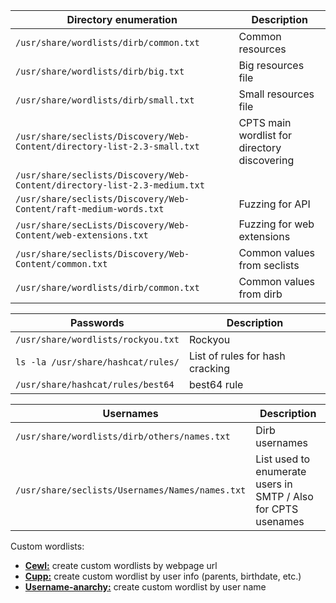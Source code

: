 
| **Directory enumeration**                                                 | **Description**                              |
| ------------------------------------------------------------------------- | -------------------------------------------- |
| `/usr/share/wordlists/dirb/common.txt`                                    | Common resources                             |
| `/usr/share/wordlists/dirb/big.txt`                                       | Big resources file                           |
| `/usr/share/wordlists/dirb/small.txt`                                     | Small resources file                         |
| `/usr/share/seclists/Discovery/Web-Content/directory-list-2.3-small.txt`  | CPTS main wordlist for directory discovering |
| `/usr/share/seclists/Discovery/Web-Content/directory-list-2.3-medium.txt` |                                              |
| `/usr/share/seclists/Discovery/Web-Content/raft-medium-words.txt`         | Fuzzing for API                              |
| `/usr/share/secLists/Discovery/Web-Content/web-extensions.txt`            | Fuzzing for web extensions                   |
| `/usr/share/seclists/Discovery/Web-Content/common.txt`                    | Common values from seclists                  |
| `/usr/share/wordlists/dirb/common.txt`                                    | Common values from dirb                      |

| **Passwords** | **Description** |
| ---- | ---- |
| `/usr/share/wordlists/rockyou.txt` | Rockyou |
| `ls -la /usr/share/hashcat/rules/` | List of rules for hash cracking |
| `/usr/share/hashcat/rules/best64` | best64 rule |

| **Usernames**                                   | **Description**                                               |
| ----------------------------------------------- | ------------------------------------------------------------- |
| `/usr/share/wordlists/dirb/others/names.txt`    | Dirb usernames                                                |
| `/usr/share/seclists/Usernames/Names/names.txt` | List used to enumerate users in SMTP / Also for CPTS usenames |

Custom wordlists:
* **[Cewl:](https://github.com/digininja/CeWL)** create custom wordlists by webpage url
* **[Cupp:](https://github.com/Mebus/cupp)** create custom wordlist by user info (parents, birthdate, etc.)
* **[Username-anarchy:](https://github.com/urbanadventurer/username-anarchy.git)** create custom wordlist by user name